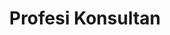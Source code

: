 ---
id: 91
title : Profesi Konsultan
url : https://gum.co/konsultan/pajakresources
fitur : aspekpajak
createdTime : 31/08/2019
modifiedTime : 07/01/2020
topik: Versi Ringan
img: discussion.png
---